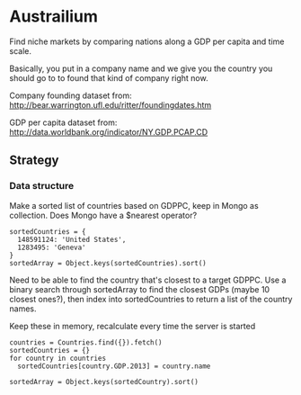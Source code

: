 # Austrailium

Find niche markets by comparing nations along a GDP per capita and time scale.

Basically, you put in a company name and we give you the country you should go to to found that kind of company right now.

Company founding dataset from: http://bear.warrington.ufl.edu/ritter/foundingdates.htm

GDP per capita dataset from: http://data.worldbank.org/indicator/NY.GDP.PCAP.CD

## Strategy

### Data structure

Make a sorted list of countries based on GDPPC, keep in Mongo as collection. Does Mongo have a $nearest operator?

```
sortedCountries = {
  148591124: 'United States',
  1283495: 'Geneva'
}
sortedArray = Object.keys(sortedCountries).sort()
```

Need to be able to find the country that's closest to a target GDPPC. Use a binary search through sortedArray to find the closest GDPs (maybe 10 closest ones?), then index into sortedCountries to return a list of the country names.

Keep these in memory, recalculate every time the server is started
```
countries = Countries.find({}).fetch()
sortedCountries = {}
for country in countries
  sortedCountries[country.GDP.2013] = country.name

sortedArray = Object.keys(sortedCountry).sort()
```
